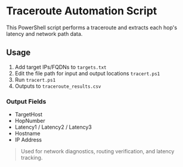 # Traceroute Automation Script

This PowerShell script performs a traceroute and extracts each hop's latency and network path data.

##  Usage

1. Add target IPs/FQDNs to `targets.txt`
2. Edit the file path for input and output locations `tracert.ps1`
3. Run `tracert.ps1`
4. Outputs to `traceroute_results.csv`

###  Output Fields

- TargetHost
- HopNumber
- Latency1 / Latency2 / Latency3
- Hostname
- IP Address

> Used for network diagnostics, routing verification, and latency tracking.
